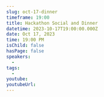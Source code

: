 ```yaml
---
slug: oct-17-dinner
timeframe: 19:00
title: Hackathon Social and Dinner
datetime: 2023-10-17T19:00:00.000Z
date: Oct 17, 2023
time: 19:00 PM
isChild: false
hasPage: false
speakers:
  -
tags:
  -
youtube:
youtubeUrl:
---
```

